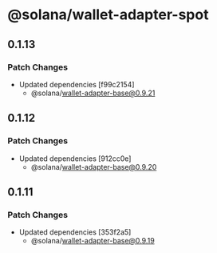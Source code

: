 # @solana/wallet-adapter-spot

## 0.1.13

### Patch Changes

-   Updated dependencies [f99c2154]
    -   @solana/wallet-adapter-base@0.9.21

## 0.1.12

### Patch Changes

-   Updated dependencies [912cc0e]
    -   @solana/wallet-adapter-base@0.9.20

## 0.1.11

### Patch Changes

-   Updated dependencies [353f2a5]
    -   @solana/wallet-adapter-base@0.9.19
